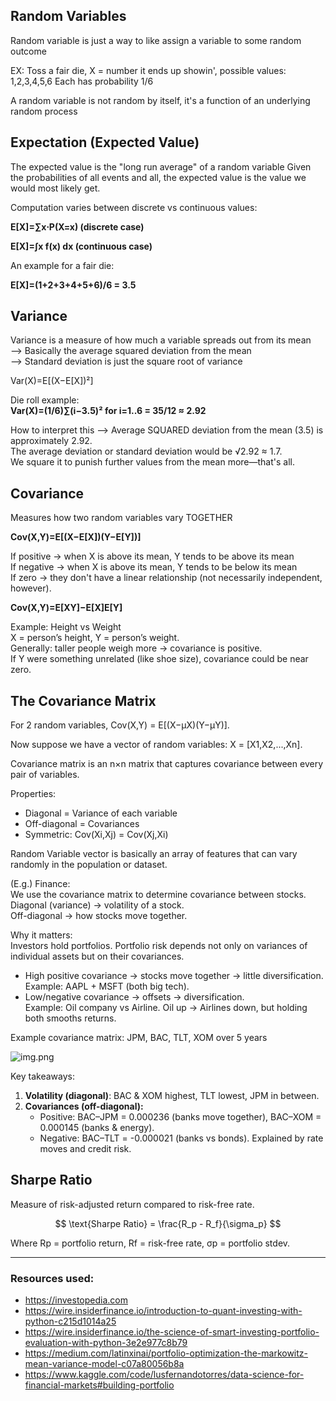 ## Random Variables

Random variable is just a way to like assign a variable to some random outcome

EX: Toss a fair die, X = number it ends up showin', possible values: 1,2,3,4,5,6
Each has probability 1/6

A random variable is not random by itself, it's a function of an underlying random process


## Expectation (Expected Value)

The expected value is the "long run average" of a random variable 
Given the probabilities of all events and all, the expected value is the value we would
most likely get.

Computation varies between discrete vs continuous values:

**E[X]=∑x⋅P(X=x) (discrete case)**

**E[X]=∫x f(x) dx (continuous case)**

An example for a fair die: 

**E[X]=(1+2+3+4+5+6)/6 = 3.5**

## Variance 
Variance is a measure of how much a variable spreads out from its mean  
--> Basically the average squared deviation from the mean  
--> Standard deviation is just the square root of variance  

Var(X)=E[(X−E[X])²]

Die roll example:  
**Var(X)=(1/6)∑(i−3.5)² for i=1..6 = 35/12 ≈ 2.92**

How to interpret this --> Average SQUARED deviation from the mean (3.5) is approximately 2.92.  
The average deviation or standard deviation would be √2.92 ≈ 1.7.  
We square it to punish further values from the mean more—that's all.

## Covariance
Measures how two random variables vary TOGETHER

**Cov(X,Y)=E[(X−E[X])(Y−E[Y])]**

If positive → when X is above its mean, Y tends to be above its mean  
If negative → when X is above its mean, Y tends to be below its mean  
If zero → they don't have a linear relationship (not necessarily independent, however).  

**Cov(X,Y)=E[XY]−E[X]E[Y]**

Example: Height vs Weight  
X = person’s height, Y = person’s weight.  
Generally: taller people weigh more → covariance is positive.  
If Y were something unrelated (like shoe size), covariance could be near zero.

## The Covariance Matrix

For 2 random variables, Cov(X,Y) = E[(X−μX)(Y−μY)].

Now suppose we have a vector of random variables: X = [X1,X2,...,Xn].  

Covariance matrix is an n×n matrix that captures covariance between every pair of variables.  

Properties:  
- Diagonal = Variance of each variable  
- Off-diagonal = Covariances  
- Symmetric: Cov(Xi,Xj) = Cov(Xj,Xi)

Random Variable vector is basically an array of features that can vary randomly
in the population or dataset.

(E.g.) Finance:  
We use the covariance matrix to determine covariance between stocks.  
Diagonal (variance) → volatility of a stock.  
Off-diagonal → how stocks move together.

Why it matters:  
Investors hold portfolios. Portfolio risk depends not only on variances of individual assets but on their covariances.  

- High positive covariance → stocks move together → little diversification.  
  Example: AAPL + MSFT (both big tech).  
- Low/negative covariance → offsets → diversification.  
  Example: Oil company vs Airline. Oil up → Airlines down, but holding both smooths returns.

Example covariance matrix: JPM, BAC, TLT, XOM over 5 years  

![img.png](img.png)

Key takeaways:  
1. **Volatility (diagonal)**: BAC & XOM highest, TLT lowest, JPM in between.  
2. **Covariances (off-diagonal):**  
   - Positive: BAC–JPM = 0.000236 (banks move together), BAC–XOM = 0.000145 (banks & energy).  
   - Negative: BAC–TLT = -0.000021 (banks vs bonds). Explained by rate moves and credit risk.  

## Sharpe Ratio

Measure of risk-adjusted return compared to risk-free rate.

$$
\text{Sharpe Ratio} = \frac{R_p - R_f}{\sigma_p}
$$

Where Rp = portfolio return, Rf = risk-free rate, σp = portfolio stdev.

---

### Resources used:
- https://investopedia.com  
- https://wire.insiderfinance.io/introduction-to-quant-investing-with-python-c215d1014a25  
- https://wire.insiderfinance.io/the-science-of-smart-investing-portfolio-evaluation-with-python-3e2e977c8b79  
- https://medium.com/latinxinai/portfolio-optimization-the-markowitz-mean-variance-model-c07a80056b8a  
- https://www.kaggle.com/code/lusfernandotorres/data-science-for-financial-markets#building-portfolio  
